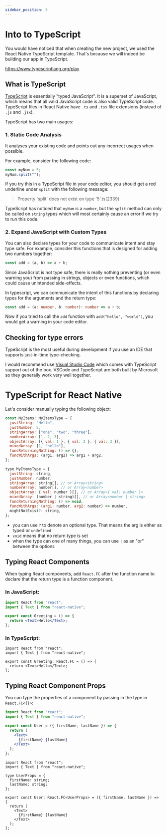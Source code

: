 ```yaml
---
sidebar_position: 3
---
```


# Into to TypeScript

You would have noticed that when creating the new project, we used the React Native TypeScript template. That's because we will indeed be building our app in TypeScript.

https://www.typescriptlang.org/play

## What is TypeScript

[TypeScript](https://www.typescriptlang.org/) is essentially "typed JavaScript". It is a superset of JavaScript, which means that all valid JavaScript code is also valid TypeScript code. TypeScript files in React Native have `.ts` and `.tsx` file extensions (instead of `.js` and `.jsx`).

TypeScript has two main usages:

### 1. Static Code Analysis

It analyses your existing code and points out any incorrect usages when possible.

For example, consider the following code:

```ts
const myNum = 5;
myNum.split("");
```

If you try this in a TypeScript file in your code editor, you should get a red underline under `split` with the following message:

> Property 'split' does not exist on type '5'.ts(2339)

TypeScript has noticed that `myNum` is a `number`, but the `split` method can only be called on `string` types which will most certainly cause an error if we try to run this code.

### 2. Expand JavaScript with Custom Types

You can also declare types for your code to communicate intent and stay type safe. For example, consider this functions that is designed for adding two numbers together:

```js title="add.js"
const add = (a, b) => a + b;
```

Since JavaScript is not type safe, there is really nothing preventing (or even warning you) from passing in strings, objects or even functions, which could cause unintended side-effects.

In typescript, we can communicate the intent of this functions by declaring types for the arguments and the return type:

```ts title="add.ts"
const add = (a: number, b: number): number => a + b;
```

Now if you tried to call the `add` function with `add("hello", "world")`, you would get a warning in your code editor.

## Checking for type errors

TypeScript is the most useful during development if you use an IDE that supports just-in-time type-checking.

I would recommend use [Visual Studio Code](https://code.visualstudio.com/) which comes with TypeScript support out of the box. VSCode and TypeScript are both built by Microsoft so they generally work very well together.

# TypeScript for React Native

Let's consider manually typing the following object:

```js
const MyItems: MyItemsType = {
  justString: "Hello",
  justNumber: 5,
  stringArray: ["one", "two", "three"],
  numberArray: [1, 2, 3],
  objectArray: [{ val: 1 }, { val: 2 }, { val: 3 }],
  mixedArray: [1, "hello"],
  funcReturningNothing: () => {},
  funcWithArgs: (arg1, arg2) => arg1 + arg2,
};

type MyItemsType = {
  justString: string,
  justNumber: number,
  stringArray: string[], // or Array<string>
  numberArray: number[], // or Array<number>
  objectArray: { val: number }[], // or Array<{ val: number }>
  mixedArray: (number | string)[], // or Array<number | string>
  funcReturningNothing: () => void,
  funcWithArgs: (arg1: number, arg2: number) => number,
  mightNotExist?: string,
};
```

- you can use `?` to denote an optional type. That means the arg is either as typed or `undefined`
- `void` means that no return type is set
- when the type can one of many things, you can use `|` as an "or" between the options

## Typing React Components

When typing React components, add `React.FC` after the function name to declare that the return type is a function component.

### In JavaScript:

```jsx title="Greeting.jsx"
import React from "react";
import { Text } from "react-native";

export const Greeting = () => {
  return <Text>Hello</Text>;
};
```

### In TypeScript:

```tsx title="Greeting.tsx"
import React from "react";
import { Text } from "react-native";

export const Greeting: React.FC = () => {
  return <Text>Hello</Text>;
};
```

## Typing React Component Props

You can type the properties of a component by passing in the type in `React.FC<{}>`:

```jsx title="User.jsx"
import React from "react";
import { Text } from "react-native";

export const User = ({ firstName, lastName }) => {
  return (
    <Text>
      {firstName} {lastName}
    </Text>
  );
};
```

```tsx title="User.tsx"
import React from "react";
import { Text } from "react-native";

type UserProps = {
  firstName: string;
  lastName: string;
};

export const User: React.FC<UserProps> = ({ firstName, lastName }) => {
  return (
    <Text>
      {firstName} {lastName}
    </Text>
  );
};
```
